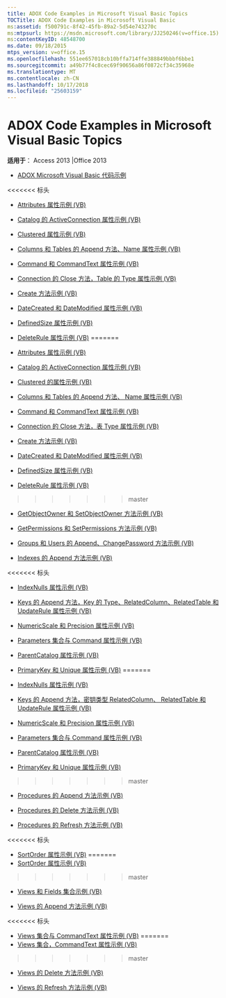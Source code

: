 ```yaml
---
title: ADOX Code Examples in Microsoft Visual Basic Topics
TOCTitle: ADOX Code Examples in Microsoft Visual Basic
ms:assetid: f500791c-8f42-45fb-89a2-5d54e743270c
ms:mtpsurl: https://msdn.microsoft.com/library/JJ250246(v=office.15)
ms:contentKeyID: 48548700
ms.date: 09/18/2015
mtps_version: v=office.15
ms.openlocfilehash: 551ee657018cb10bffa714ffe388849bbbf6bbe1
ms.sourcegitcommit: a49b77f4c8cec69f90656a86f0872cf34c35968e
ms.translationtype: MT
ms.contentlocale: zh-CN
ms.lasthandoff: 10/17/2018
ms.locfileid: "25603159"
---
```

# <a name="adox-code-examples-in-microsoft-visual-basic-topics"></a>ADOX Code Examples in Microsoft Visual Basic Topics


**适用于**： Access 2013 |Office 2013


  - [ADOX Microsoft Visual Basic 代码示例](adox-code-examples-in-microsoft-visual-basic.md)

<<<<<<< 标头
  - [Attributes 属性示例 (VB)](attributes-property-example-vb.md)

  - [Catalog 的 ActiveConnection 属性示例 (VB)](catalog-activeconnection-property-example-vb.md)

  - [Clustered 属性示例 (VB)](clustered-property-example-vb.md)

  - [Columns 和 Tables 的 Append 方法、Name 属性示例 (VB)](columns-and-tables-append-methods-name-property-example-vb.md)

  - [Command 和 CommandText 属性示例 (VB)](command-and-commandtext-properties-example-vb.md)

  - [Connection 的 Close 方法，Table 的 Type 属性示例 (VB)](connection-close-method-table-type-property-example-vb.md)

  - [Create 方法示例 (VB)](create-method-example-vb.md)

  - [DateCreated 和 DateModified 属性示例 (VB)](datecreated-and-datemodified-properties-example-vb.md)

  - [DefinedSize 属性示例 (VB)](definedsize-property-example-vb.md)

  - [DeleteRule 属性示例 (VB)](deleterule-property-example-vb.md)
=======
  - [Attributes 属性示例 (VB)](attributes-property-example-vb.md)

  - [Catalog 的 ActiveConnection 属性示例 (VB)](catalog-activeconnection-property-example-vb.md)

  - [Clustered 的属性示例 (VB)](clustered-property-example-vb.md)

  - [Columns 和 Tables 的 Append 方法、 Name 属性示例 (VB)](columns-and-tables-append-methods-name-property-example-vb.md)

  - [Command 和 CommandText 属性示例 (VB)](command-and-commandtext-properties-example-vb.md)

  - [Connection 的 Close 方法，表 Type 属性示例 (VB)](connection-close-method-table-type-property-example-vb.md)

  - [Create 方法示例 (VB)](create-method-example-vb.md)

  - [DateCreated 和 DateModified 属性示例 (VB)](datecreated-and-datemodified-properties-example-vb.md)

  - [DefinedSize 属性示例 (VB)](definedsize-property-example-vb.md)

  - [DeleteRule 属性示例 (VB)](deleterule-property-example-vb.md)
>>>>>>> master

  - [GetObjectOwner 和 SetObjectOwner 方法示例 (VB)](getobjectowner-and-setobjectowner-methods-example-vb.md)

  - [GetPermissions 和 SetPermissions 方法示例 (VB)](getpermissions-and-setpermissions-methods-example-vb.md)

  - [Groups 和 Users 的 Append、ChangePassword 方法示例 (VB)](groups-and-users-append-changepassword-methods-example-vb.md)

  - [Indexes 的 Append 方法示例 (VB)](indexes-append-method-example-vb.md)

<<<<<<< 标头
  - [IndexNulls 属性示例 (VB)](indexnulls-property-example-vb.md)

  - [Keys 的 Append 方法，Key 的 Type、RelatedColumn、RelatedTable 和 UpdateRule 属性示例 (VB)](keys-append-method-key-type-relatedcolumn-relatedtable-and-updaterule-properties-example-vb.md)

  - [NumericScale 和 Precision 属性示例 (VB)](numericscale-and-precision-properties-example-vb.md)

  - [Parameters 集合与 Command 属性示例 (VB)](parameters-collection-command-property-example-vb.md)

  - [ParentCatalog 属性示例 (VB)](parentcatalog-property-example-vb.md)

  - [PrimaryKey 和 Unique 属性示例 (VB)](primarykey-and-unique-properties-example-vb.md)
=======
  - [IndexNulls 属性示例 (VB)](indexnulls-property-example-vb.md)

  - [Keys 的 Append 方法，密钥类型 RelatedColumn、 RelatedTable 和 UpdateRule 属性示例 (VB)](keys-append-method-key-type-relatedcolumn-relatedtable-and-updaterule-properties-example-vb.md)

  - [NumericScale 和 Precision 属性示例 (VB)](numericscale-and-precision-properties-example-vb.md)

  - [Parameters 集合与 Command 属性示例 (VB)](parameters-collection-command-property-example-vb.md)

  - [ParentCatalog 属性示例 (VB)](parentcatalog-property-example-vb.md)

  - [PrimaryKey 和 Unique 属性示例 (VB)](primarykey-and-unique-properties-example-vb.md)
>>>>>>> master

  - [Procedures 的 Append 方法示例 (VB)](procedures-append-method-example-vb.md)

  - [Procedures 的 Delete 方法示例 (VB)](procedures-delete-method-example-vb.md)

  - [Procedures 的 Refresh 方法示例 (VB)](procedures-refresh-method-example-vb.md)

<<<<<<< 标头
  - [SortOrder 属性示例 (VB)](sortorder-property-example-vb.md)
=======
  - [SortOrder 属性示例 (VB)](sortorder-property-example-vb.md)
>>>>>>> master

  - [Views 和 Fields 集合示例 (VB)](views-and-fields-collections-example-vb.md)

  - [Views 的 Append 方法示例 (VB)](views-append-method-example-vb.md)

<<<<<<< 标头
  - [Views 集合与 CommandText 属性示例 (VB)](views-collection-commandtext-property-example-vb.md)
=======
  - [Views 集合，CommandText 属性示例 (VB)](views-collection-commandtext-property-example-vb.md)
>>>>>>> master

  - [Views 的 Delete 方法示例 (VB)](views-delete-method-example-vb.md)

  - [Views 的 Refresh 方法示例 (VB)](views-refresh-method-example-vb.md)

